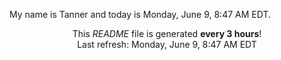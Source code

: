 My name is Tanner and today is Monday, June 9, 8:47 AM EDT.

<p align="center">This <i>README</i> file is generated <b>every 3 hours</b>!</br>Last refresh: Monday, June 9, 8:47 AM EDT<br /></p>
